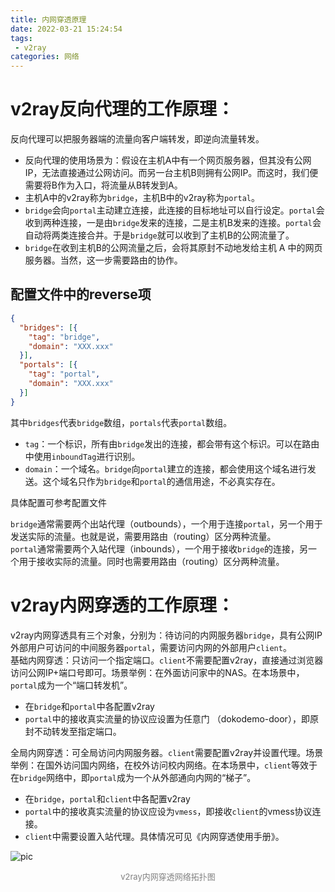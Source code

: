 ```yaml
---
title: 内网穿透原理
date: 2022-03-21 15:24:54
tags:
 - v2ray
categories: 网络
---
```

<meta name="referrer" content="no-referrer"/>

# v2ray反向代理的工作原理：
反向代理可以把服务器端的流量向客户端转发，即逆向流量转发。  
 - 反向代理的使用场景为：假设在主机A中有一个网页服务器，但其没有公网IP，无法直接通过公网访问。而另一台主机B则拥有公网IP。而这时，我们便需要将B作为入口，将流量从B转发到A。  
 - 主机A中的v2ray称为`bridge`，主机B中的v2ray称为`portal`。  
 - `bridge`会向`portal`主动建立连接，此连接的目标地址可以自行设定。`portal`会收到两种连接，一是由`bridge`发来的连接，二是主机B发来的连接。`portal`会自动将两类连接合并。于是`bridge`就可以收到了主机B的公网流量了。  
 - `bridge`在收到主机B的公网流量之后，会将其原封不动地发给主机 A 中的网页服务器。当然，这一步需要路由的协作。  
<!--more-->
## 配置文件中的reverse项
```json
{
  "bridges": [{
    "tag": "bridge",
    "domain": "XXX.xxx"
  }],
  "portals": [{
    "tag": "portal",
    "domain": "XXX.xxx"
  }]
}
```
其中`bridges`代表`bridge`数组，`portals`代表`portal`数组。  
 - `tag`：一个标识，所有由`bridge`发出的连接，都会带有这个标识。可以在路由中使用`inboundTag`进行识别。  
 - `domain`：一个域名。`bridge`向`portal`建立的连接，都会使用这个域名进行发送。这个域名只作为`bridge`和`portal`的通信用途，不必真实存在。  

具体配置可参考配置文件

`bridge`通常需要两个出站代理（outbounds），一个用于连接`portal`，另一个用于发送实际的流量。也就是说，需要用路由（routing）区分两种流量。  
`portal`通常需要两个入站代理（inbounds），一个用于接收`bridge`的连接，另一个用于接收实际的流量。同时也需要用路由（routing）区分两种流量。  


# v2ray内网穿透的工作原理：
v2ray内网穿透具有三个对象，分别为：待访问的内网服务器`bridge`，具有公网IP外部用户可访问的中间服务器`portal`，需要访问内网的外部用户`client`。  
基础内网穿透：只访问一个指定端口。`client`不需要配置v2ray，直接通过浏览器访问公网IP+端口号即可。场景举例：在外面访问家中的NAS。在本场景中，`portal`成为一个“端口转发机”。
 - 在`bridge`和`portal`中各配置v2ray  
 - `portal`中的接收真实流量的协议应设置为任意门  （dokodemo-door），即原封不动转发至指定端口。  

全局内网穿透：可全局访问内网服务器。`client`需要配置v2ray并设置代理。场景举例：在国外访问国内网络，在校外访问校内网络。在本场景中，`client`等效于在`bridge`网络中，即`portal`成为一个从外部通向内网的“梯子”。  
 - 在`bridge`，`portal`和`client`中各配置v2ray  
 - `portal`中的接收真实流量的协议应设为`vmess`，即接收`client`的vmess协议连接。  
 - `client`中需要设置入站代理。具体情况可见《内网穿透使用手册》。  
 
<font> </font>
![pic](/img/1.png)
<div align=center>
<font color=gray size=2>v2ray内网穿透网络拓扑图</font>
</div>